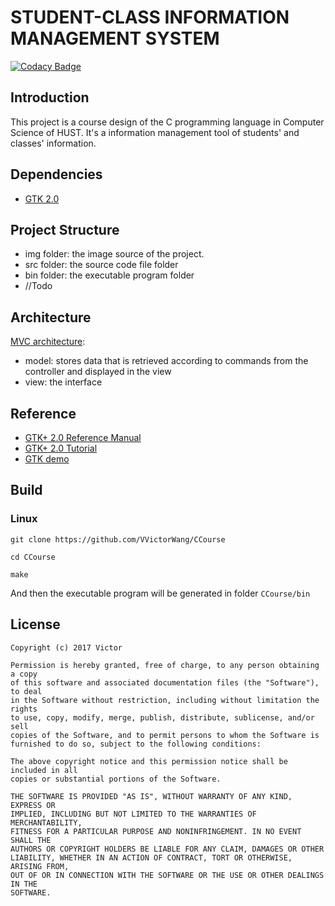 # STUDENT-CLASS INFORMATION MANAGEMENT SYSTEM

[![Codacy Badge](https://api.codacy.com/project/badge/Grade/9bb61478fc464c29ae84fe2d03633a39)](https://www.codacy.com/app/VVictorWang/CCourse?utm_source=github.com&amp;utm_medium=referral&amp;utm_content=VVictorWang/CCourse&amp;utm_campaign=Badge_Grade)

## Introduction

This project is a course design of the C programming language in Computer Science of HUST. It's a information management tool of students' and classes' information.

## Dependencies

- [GTK 2.0](https://www.gtk.org/)

## Project Structure

- img folder: the image source of the project.
- src folder: the source code file folder
- bin folder: the executable program folder
- //Todo

## Architecture

[MVC architecture](https://en.wikipedia.org/wiki/Model%E2%80%93view%E2%80%93controller): 

- model: stores data that is retrieved according to commands from the controller and displayed in the view
- view: the interface

## Reference

- [GTK+ 2.0 Reference Manual](https://developer.gnome.org/gtk2/stable/)
- [GTK+ 2.0 Tutorial](https://developer.gnome.org/gtk-tutorial/stable/)
- [GTK demo](https://github.com/GNOME/gtk/tree/master/demos/gtk-demo)

## Build

### Linux

`git clone https://github.com/VVictorWang/CCourse`

`cd CCourse`

`make`

And then the executable program will be generated in folder `CCourse/bin`

## License

```
Copyright (c) 2017 Victor

Permission is hereby granted, free of charge, to any person obtaining a copy
of this software and associated documentation files (the "Software"), to deal
in the Software without restriction, including without limitation the rights
to use, copy, modify, merge, publish, distribute, sublicense, and/or sell
copies of the Software, and to permit persons to whom the Software is
furnished to do so, subject to the following conditions:

The above copyright notice and this permission notice shall be included in all
copies or substantial portions of the Software.

THE SOFTWARE IS PROVIDED "AS IS", WITHOUT WARRANTY OF ANY KIND, EXPRESS OR
IMPLIED, INCLUDING BUT NOT LIMITED TO THE WARRANTIES OF MERCHANTABILITY,
FITNESS FOR A PARTICULAR PURPOSE AND NONINFRINGEMENT. IN NO EVENT SHALL THE
AUTHORS OR COPYRIGHT HOLDERS BE LIABLE FOR ANY CLAIM, DAMAGES OR OTHER
LIABILITY, WHETHER IN AN ACTION OF CONTRACT, TORT OR OTHERWISE, ARISING FROM,
OUT OF OR IN CONNECTION WITH THE SOFTWARE OR THE USE OR OTHER DEALINGS IN THE
SOFTWARE.
```